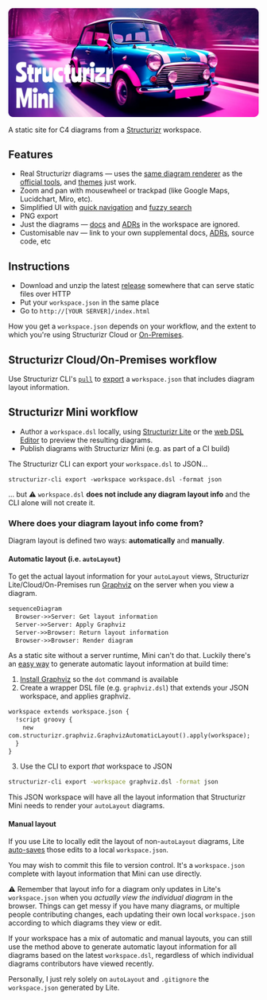 <img src='./docs/banner.webp' width='512' alt='Structurizr Mini' />

A static site for C4 diagrams from a [Structurizr](https://structurizr.com) workspace.

## Features

- Real Structurizr diagrams — uses the [same diagram renderer](https://github.com/structurizr/ui) as the [official tools](https://docs.structurizr.com/products), and [themes](https://structurizr.com/help/themes) just work.
- Zoom and pan with mousewheel or trackpad (like Google Maps, Lucidchart, Miro, etc).
- Simplified UI with [quick navigation](https://docs.structurizr.com/ui/quick-navigation) and [fuzzy search](https://github.com/farzher/fuzzysort)
- PNG export
- Just the diagrams — [docs](https://docs.structurizr.com/dsl/docs) and [ADRs](https://docs.structurizr.com/dsl/adrs) in the workspace are ignored.
- Customisable nav — link to your own supplemental docs, [ADRs](https://cognitect.com/blog/2011/11/15/documenting-architecture-decisions), source code, etc

## Instructions

- Download and unzip the latest [release](https://github.com/bensmithett/structurizr-mini/releases) somewhere that can serve static files over HTTP
- Put your `workspace.json` in the same place
- Go to `http://[YOUR SERVER]/index.html`

How you get a `workspace.json` depends on your workflow, and the extent to which you're using Structurizr Cloud or [On-Premises](https://docs.structurizr.com/onpremises).

## Structurizr Cloud/On-Premises workflow

Use Structurizr CLI's [`pull`](https://docs.structurizr.com/cli/pull) to [export](https://structurizr.com/help/workspace-export-and-import) a `workspace.json` that includes diagram layout information.

## Structurizr Mini workflow

- Author a `workspace.dsl` locally, using [Structurizr Lite](https://structurizr.com/help/lite) or the [web DSL Editor](https://structurizr.com/dsl) to preview the resulting diagrams.
- Publish diagrams with Structurizr Mini (e.g. as part of a CI build)

The Structurizr CLI can export your `workspace.dsl` to JSON...

```
structurizr-cli export -workspace workspace.dsl -format json
```

... but ⚠️ `workspace.dsl` **does not include any diagram layout info** and the CLI alone will not create it.

### Where does your diagram layout info come from?

Diagram layout is defined two ways: **automatically** and **manually**.

#### Automatic layout (i.e. `autoLayout`)

To get the actual layout information for your `autoLayout` views, Structurizr Lite/Cloud/On-Premises run [Graphviz](https://graphviz.org) on the server when you view a diagram.

```mermaid
sequenceDiagram
  Browser->>Server: Get layout information
  Server->>Server: Apply Graphviz
  Server->>Browser: Return layout information
  Browser->>Browser: Render diagram
```

As a static site without a server runtime, Mini can't do that. Luckily there's an [easy way](https://github.com/structurizr/cli/issues/62#issuecomment-999623728) to generate automatic layout information at build time:

1. [Install Graphviz](https://graphviz.org/download/) so the `dot` command is available
2. Create a wrapper DSL file (e.g. `graphviz.dsl`) that extends your JSON workspace, and applies graphviz.
```
workspace extends workspace.json {
  !script groovy {
    new com.structurizr.graphviz.GraphvizAutomaticLayout().apply(workspace);
  }
}
```
3. Use the CLI to export *that* workspace to JSON
```bash
structurizr-cli export -workspace graphviz.dsl -format json
```

This JSON workspace will have all the layout information that Structurizr Mini needs to render your `autoLayout` diagrams.

#### Manual layout

If you use Lite to locally edit the layout of non-`autoLayout` diagrams, Lite [auto-saves](https://docs.structurizr.com/lite/usage#auto-save) those edits to a local `workspace.json`.

You may wish to commit this file to version control. It's a `workspace.json` complete with layout information that Mini can use directly.

⚠️ Remember that layout info for a diagram only updates in Lite's `workspace.json` when you *actually view the individual diagram* in the browser. Things can get messy if you have many diagrams, or multiple people contributing changes, each updating their own local `workspace.json` according to which diagrams they view or edit.

If your workspace has a mix of automatic and manual layouts, you can still use the method above to generate automatic layout information for all diagrams based on the latest `workspace.dsl`, regardless of which individual diagrams contributors have viewed recently.

Personally, I just rely solely on `autoLayout` and `.gitignore` the `workspace.json` generated by Lite. 
